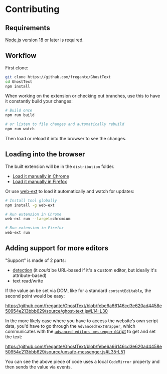 # Contributing

## Requirements

[Node.js](https://nodejs.org/en/download/) version 18 or later is required.

## Workflow

First clone:

```sh
git clone https://github.com/fregante/GhostText
cd GhostText
npm install
```

When working on the extension or checking out branches, use this to have it constantly build your changes:

```sh
# Build once
npm run build

# or listen to file changes and automatically rebuild
npm run watch
```

Then load or reload it into the browser to see the changes.

## Loading into the browser

The built extension will be in the `distribution` folder.

- [Load it manually in Chrome](https://www.smashingmagazine.com/2017/04/browser-extension-edge-chrome-firefox-opera-brave-vivaldi/#google-chrome-opera-vivaldi)
- [Load it manually in Firefox](https://www.smashingmagazine.com/2017/04/browser-extension-edge-chrome-firefox-opera-brave-vivaldi/#mozilla-firefox)

Or use [web-ext](https://github.com/mozilla/web-ext) to load it automatically and watch for updates:

```sh
# Install tool globally
npm install -g web-ext
```

```sh
# Run extension in Chrome
web-ext run --target=chromium
```

```sh
# Run extension in Firefox
web-ext run
```

## Adding support for more editors

"Support" is made of 2 parts:

- [detection]([url](https://github.com/fregante/GhostText/blob/a3ac72db5c05edbe0d4e2cef70c1a4fd5cdfd11b/source/ghost-text.js#L71-L88)) (it _could_ be URL-based if it's a custom editor, but ideally it's attribute-based)
- text read/write

If the value an be set via DOM, like for a standard `contentEditable`, the second point would be easy:

https://github.com/fregante/GhostText/blob/febe6a66146cd3e620ad4458e50954e213bbb629/source/ghost-text.js#L14-L30

In the more likely case where you have to access the website’s own script data, you'd have to go through the `AdvancedTextWrapper`, which communicates with the [`advanced-editors-messenger` script](https://github.com/fregante/GhostText/blob/main/source/advanced-editors-messenger.js) to get and set the text:

https://github.com/fregante/GhostText/blob/febe6a66146cd3e620ad4458e50954e213bbb629/source/unsafe-messenger.js#L35-L51


You can see the above piece of code uses a local `CodeMirror` property and then sends the value via events.
